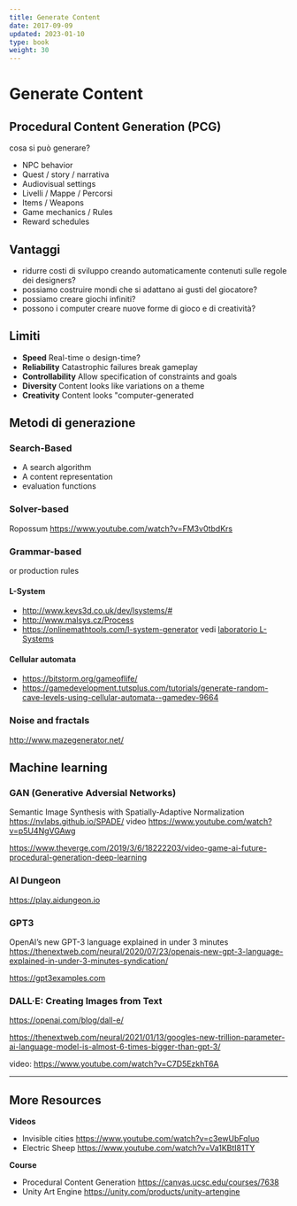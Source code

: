 ```yaml
---
title: Generate Content
date: 2017-09-09
updated: 2023-01-10
type: book
weight: 30
---
```

# Generate Content

## Procedural Content Generation (PCG)

cosa si può generare?

- NPC behavior
- Quest / story / narrativa
- Audiovisual settings
- Livelli / Mappe / Percorsi
- Items / Weapons
- Game mechanics / Rules
- Reward schedules

## Vantaggi
- ridurre costi di sviluppo creando automaticamente contenuti sulle regole dei designers?
- possiamo costruire mondi che si adattano ai gusti del giocatore?
- possiamo creare giochi infiniti?
- possono i computer creare nuove forme di gioco e di creatività?

## Limiti
- **Speed**
Real-time o design-time?
- **Reliability**
Catastrophic failures break gameplay
- **Controllability**
Allow specification of constraints and goals
- **Diversity**
Content looks like variations on a theme
- **Creativity**
Content looks "computer-generated

## Metodi di generazione
### Search-Based
- A search algorithm
- A content representation
- evaluation functions

### Solver-based
Ropossum https://www.youtube.com/watch?v=FM3v0tbdKrs

### Grammar-based
or production rules

#### L-System
- <http://www.kevs3d.co.uk/dev/lsystems/#>
- <http://www.malsys.cz/Process>
- <https://onlinemathtools.com/l-system-generator>
vedi [laboratorio L-Systems](lab/lab_L-Systems.md)

#### Cellular automata
- <https://bitstorm.org/gameoflife/>
- <https://gamedevelopment.tutsplus.com/tutorials/generate-random-cave-levels-using-cellular-automata--gamedev-9664>

### Noise and fractals
<http://www.mazegenerator.net/>

## Machine learning
### GAN (Generative Adversial Networks)
Semantic Image Synthesis with Spatially-Adaptive Normalization
<https://nvlabs.github.io/SPADE/>
video <https://www.youtube.com/watch?v=p5U4NgVGAwg>

<https://www.theverge.com/2019/3/6/18222203/video-game-ai-future-procedural-generation-deep-learning>

### AI Dungeon
<https://play.aidungeon.io>

### GPT3
OpenAI’s new GPT-3 language explained in under 3 minutes
<https://thenextweb.com/neural/2020/07/23/openais-new-gpt-3-language-explained-in-under-3-minutes-syndication/>

<https://gpt3examples.com>

### DALL·E: Creating Images from Text
https://openai.com/blog/dall-e/

https://thenextweb.com/neural/2021/01/13/googles-new-trillion-parameter-ai-language-model-is-almost-6-times-bigger-than-gpt-3/

video: https://www.youtube.com/watch?v=C7D5EzkhT6A

---
## More Resources
**Videos**
- Invisible cities <https://www.youtube.com/watch?v=c3ewUbFqIuo>
- Electric Sheep <https://www.youtube.com/watch?v=Va1KBtI81TY>

**Course**
- Procedural Content Generation <https://canvas.ucsc.edu/courses/7638>
- Unity Art Engine <https://unity.com/products/unity-artengine>
